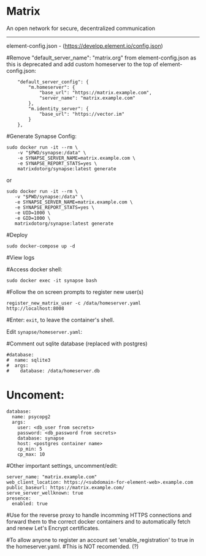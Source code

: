 # Matrix
An open network for secure, decentralized communication
  
---
  
element-config.json  - (https://develop.element.io/config.json)

#Remove "default_server_name": "matrix.org" from element-config.json as this is deprecated and add custom homeserver to the top of element-config.json:
```
    "default_server_config": {
        "m.homeserver": {
            "base_url": "https://matrix.example.com",
            "server_name": "matrix.example.com"
        },
        "m.identity_server": {
            "base_url": "https://vector.im"
        }
    },
```

#Generate Synapse Config:
```
sudo docker run -it --rm \
    -v "$PWD/synapse:/data" \
    -e SYNAPSE_SERVER_NAME=matrix.example.com \
    -e SYNAPSE_REPORT_STATS=yes \
    matrixdotorg/synapse:latest generate
 ```
 or
 ```
sudo docker run -it --rm \
    -v "$PWD/synapse:/data" \
    -e SYNAPSE_SERVER_NAME=matrix.example.com \
    -e SYNAPSE_REPORT_STATS=yes \
    -e UID=1000 \
    -e GID=1000 \
    matrixdotorg/synapse:latest generate
```
#Deploy
```
sudo docker-compose up -d
```

#View logs

#Access docker shell:
```
sudo docker exec -it synapse bash
```

#Follow the on screen prompts to register new user(s)
```
register_new_matrix_user -c /data/homeserver.yaml http://localhost:8008
```

#Enter: `exit`, to leave the container's shell.

Edit `synapse/homeserver.yaml`:

#Comment out sqlite database (replaced with postgres)
```
#database:
#  name: sqlite3
#  args:
#    database: /data/homeserver.db
```

# Uncoment: 
```
database:
  name: psycopg2
  args:
    user: <db_user from secrets>
    password: <db_password from secrets>
    database: synapse
    host: <postgres container name>
    cp_min: 5
    cp_max: 10
```

#Other important settings, uncomment/edit:
```
server_name: "matrix.example.com"
web_client_location: https://<subdomain-for-element-web>.example.com
public_baseurl: https://matrix.example.com/
serve_server_wellknown: true
presence:
  enabled: true
```

#Use for the reverse proxy to handle incomming HTTPS connections and forward them to the correct docker containers and to automatically fetch and renew Let's Encrypt certificates.

#To allow anyone to register an account set 'enable_registration' to true in the homeserver.yaml.
#This is NOT recomended. (?)
